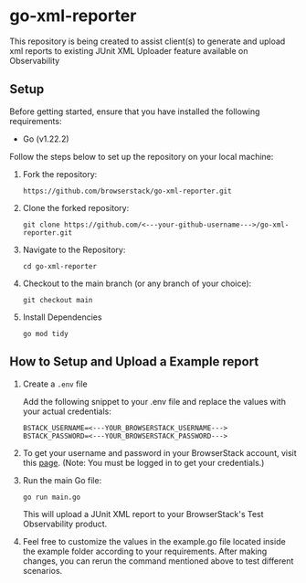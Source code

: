 # go-xml-reporter
This repository is being created to assist client(s) to generate and upload xml reports to existing JUnit XML Uploader feature available on Observability


## Setup

Before getting started, ensure that you have installed the following requirements:

-   Go (v1.22.2)

Follow the steps below to set up the repository on your local machine:

1.  Fork the repository: 

    `https://github.com/browserstack/go-xml-reporter.git` 

2.  Clone the forked repository: 

    `git clone https://github.com/<---your-github-username--->/go-xml-reporter.git` 

3.  Navigate to the Repository: 

    `cd go-xml-reporter`

3.  Checkout to the main branch (or any branch of your choice):
   
    `git checkout main`

4.  Install Dependencies

    `go mod tidy`

## How to Setup and Upload a Example report

1.  Create a `.env` file 

    Add the following snippet to your .env file and replace the values with your actual credentials:

    ```
    BSTACK_USERNAME=<---YOUR_BROWSERSTACK_USERNAME--->
    BSTACK_PASSWORD=<---YOUR_BROWSERSTACK_PASSWORD--->
    ```

3. To get your username and password in your BrowserStack account, visit this [page](https://observability.browserstack.com/get-started/junit-reports). (Note: You must be logged in to get your credentials.)
    

4.  Run the main Go file:
    
    `go run main.go`

    This will upload a JUnit XML report to your BrowserStack's Test Observability product.

5.  Feel free to customize the values in the example.go file located inside the example folder according to your requirements. After making changes, you can rerun the command mentioned above to test different scenarios.



